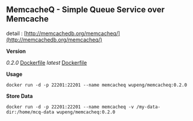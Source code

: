 MemcacheQ - Simple Queue Service over Memcache
---

detail : [http://memcachedb.org/memcacheq/](http://memcachedb.org/memcacheq/)

**Version**

*0.2.0*     [Dockerfile](https://github.com/wupeng1988/docker-memcacheq/blob/master/Dockerfile)
*latest*    [Dockerfile](https://github.com/wupeng1988/docker-memcacheq/blob/master/Dockerfile)

**Usage**

    docker run -d -p 22201:22201 --name memcacheq wupeng/memcacheq:0.2.0
  
**Store Data**

    docker run -d -p 22201:22201 --name memcacheq -v /my-data-dir:/home/mcq-data wupeng/memcacheq:0.2.0
  
  

